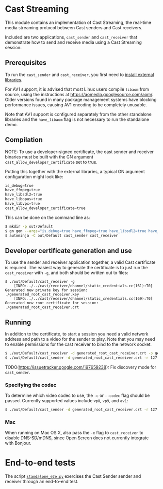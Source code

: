# Cast Streaming

This module contains an implementation of Cast Streaming, the real-time media
streaming protocol between Cast senders and Cast receivers.

Included are two applications, `cast_sender` and `cast_receiver` that
demonstrate how to send and receive media using a Cast Streaming session.

## Prerequisites

To run the `cast_sender` and `cast_receiver`, you first need to [install
external libraries](../../build/config/external_libraries.md).

For AV1 support, it is advised that most Linux users compile `libaom` from
source, using the instructions at https://aomedia.googlesource.com/aom/. Older
versions found in many package management systems have blocking performance
issues, causing AV1 encoding to be completely unusable.

Note that AV1 support is configured separately from the other standalone
libraries and the `have_libaom` flag is not necessary to run the standalone
demo.

## Compilation
NOTE: To use a developer-signed certificate, the cast sender and receiver
binaries must be built with the GN argument `cast_allow_developer_certificate`
set to true.

Putting this together with the external libraries, a typical GN argument
configuration might look like:

```python
is_debug=true
have_ffmpeg=true
have_libsdl2=true
have_libopus=true
have_libvpx=true
cast_allow_developer_certificate=true
```

This can be done on the command line as:
```bash
$ mkdir -p out/Default
$ gn gen --args="is_debug=true have_ffmpeg=true have_libsdl2=true have_libopus=true have_libvpx=true cast_allow_developer_certificate=true" out/Default
$ autoninja -C out/Default cast_sender cast_receiver
```

## Developer certificate generation and use

To use the sender and receiver application together, a valid Cast certificate is
required. The easiest way to generate the certificate is to just run the
`cast_receiver` with `-g`, and both should be written out to files:

```
$ ./out/Default/cast_receiver -g
    [INFO:../../cast/receiver/channel/static_credentials.cc(161):T0] Generated new private key for session: ./generated_root_cast_receiver.key
    [INFO:../../cast/receiver/channel/static_credentials.cc(169):T0] Generated new root certificate for session: ./generated_root_cast_receiver.crt
```

## Running

In addition to the certificate, to start a session you need a valid network
address and path to a video for the sender to play. Note that you may need to
enable permissions for the cast receiver to bind to the network socket.

```bash
$ ./out/Default/cast_receiver -d generated_root_cast_receiver.crt -p generated_root_cast_receiver.key lo0
$ ./out/Default/cast_sender -d generated_root_cast_receiver.crt -r 127.0.0.1 ~/video-1080-mp4.mp4
```

TODO(https://issuetracker.google.com/197659238): Fix discovery mode for `cast_sender`.

### Specifying the codec

To determine which video codec to use, the `-c` or `--codec` flag should be
passed. Currently supported values include `vp8`, `vp9`, and `av1`:

```bash
$ ./out/Default/cast_sender -d generated_root_cast_receiver.crt -r 127.0.0.1 -c av1 ~/video-1080-mp4.mp4
```

### Mac

When running on Mac OS X, also pass the `-x` flag to `cast_receiver` to disable
DNS-SD/mDNS, since Open Screen does not currently integrate with Bonjour.

# End-to-end tests

The script [`standalone_e2e.py`](../standalone_e2e.py) exercises the Cast Sender
sender and receiver through an end-to-end test.
